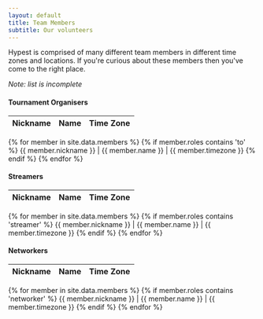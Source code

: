 ```yaml
---
layout: default
title: Team Members
subtitle: Our volunteers
---
```


Hypest is comprised of many different team members in different time zones and locations. If you're curious
about these members then you've come to the right place.

*Note: list is incomplete*

#### Tournament Organisers

Nickname | Name | Time Zone
:--------|:-----|:---------
{% for member in site.data.members %}
{% if member.roles contains 'to' %}
{{ member.nickname }} | {{ member.name }} | {{ member.timezone }}
{% endif %}
{% endfor %}

#### Streamers

Nickname | Name | Time Zone
:--------|:-----|:---------
{% for member in site.data.members %}
{% if member.roles contains 'streamer' %}
{{ member.nickname }} | {{ member.name }} | {{ member.timezone }}
{% endif %}
{% endfor %}

#### Networkers

Nickname | Name | Time Zone
:--------|:-----|:---------
{% for member in site.data.members %}
{% if member.roles contains 'networker' %}
{{ member.nickname }} | {{ member.name }} | {{ member.timezone }}
{% endif %}
{% endfor %}
